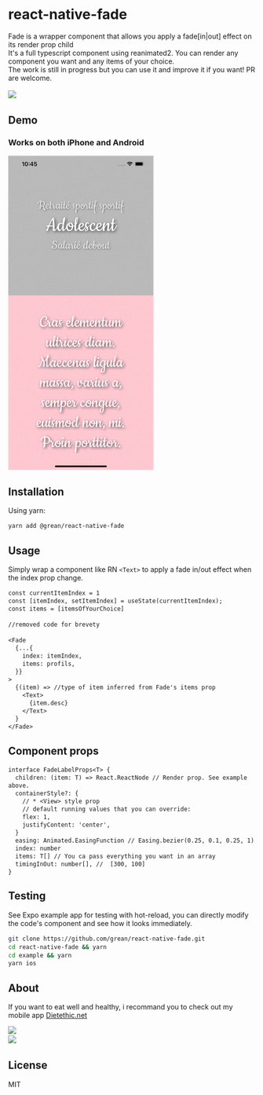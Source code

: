 # react-native-fade
Fade is a wrapper component that allows you apply a fade[in|out] effect on its render prop child<br/>
It's a full typescript component using reanimated2. You can render any component you want and any items of your choice.<br/>
The work is still in progress but you can use it and improve it if you want! PR are welcome.<br/>
<br/>
<a align="center" href="https://www.npmjs.com/package/@grean/react-native-fade">
  <img src="https://img.shields.io/npm/v/@grean/react-native-fade" />
</a>

## Demo
### Works on both iPhone and Android
![Example in protrait](./assets/demo.gif)

## Installation
Using yarn:

```sh
yarn add @grean/react-native-fade
```

## Usage
Simply wrap a component like RN ```<Text>``` to apply a fade in/out effect when the index prop change.

```tsx
const currentItemIndex = 1
const [itemIndex, setItemIndex] = useState(currentItemIndex);
const items = [itemsOfYourChoice]

//removed code for brevety

<Fade
  {...{
    index: itemIndex,
    items: profils,
  }}
>
  {(item) => //type of item inferred from Fade's items prop
    <Text>
      {item.desc}
    </Text>
  }
</Fade>
```

## Component props
```tsx
interface FadeLabelProps<T> {
  children: (item: T) => React.ReactNode // Render prop. See example above.
  containerStyle?: {
    // * <View> style prop
    // default running values that you can override:
    flex: 1,
    justifyContent: 'center',
  }
  easing: Animated.EasingFunction // Easing.bezier(0.25, 0.1, 0.25, 1)
  index: number
  items: T[] // You ca pass everything you want in an array
  timingInOut: number[], //  [300, 100]
}
```

## Testing
See Expo example app for testing with hot-reload, you can directly modify the code's component and see how it looks immediately.
```sh
git clone https://github.com/grean/react-native-fade.git
cd react-native-fade && yarn
cd example && yarn
yarn ios
```

## About
If you want to eat well and healthy, i recommand you to check out my mobile app [Dietethic.net](https://dietethic.net)<br/>

<a align="center" href="https://github.com/grean?tab=followers">
  <img src="https://img.shields.io/github/followers/grean?label=Follow%20%40grean&style=social" />
</a>
<br />
<a align="center" href="https://twitter.com/reanGuillaume">
  <img src="https://img.shields.io/twitter/follow/reanGuillaume?label=Follow%20%40reanGuillaume&style=social" />
</a>

## License 
MIT
